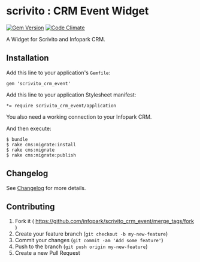 # scrivito : CRM Event Widget

[![Gem Version](https://badge.fury.io/rb/scrivito_crm_event.svg)](http://badge.fury.io/rb/scrivito_crm_event)
[![Code Climate](https://codeclimate.com/github/gertimon/scrivito_crm_event.png)](https://codeclimate.com/github/gertimon/scrivito_crm_event)

A Widget for Scrivito and Infopark CRM.

## Installation

Add this line to your application's `Gemfile`:

    gem 'scrivito_crm_event'

Add this line to your application Stylesheet manifest:

    *= require scrivito_crm_event/application

You also need a working connection to your Infopark CRM.

And then execute:

    $ bundle
    $ rake cms:migrate:install
    $ rake cms:migrate
    $ rake cms:migrate:publish

## Changelog

See [Changelog](https://github.com/gertimon/scrivito_crm_event/blob/master/CHANGELOG.md) for more
details.

## Contributing

1. Fork it ( https://github.com/infopark/scrivito_crm_event/merge_tags/fork )
2. Create your feature branch (`git checkout -b my-new-feature`)
3. Commit your changes (`git commit -am 'Add some feature'`)
4. Push to the branch (`git push origin my-new-feature`)
5. Create a new Pull Request